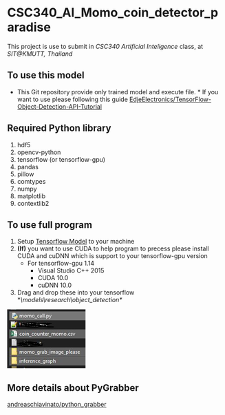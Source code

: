 # CSC340_AI_Momo_coin_detector_paradise
This project is use to submit in _CSC340 Artificial Inteligence_ class, at _SIT@KMUTT, Thailand_

## To use this model
* This Git repository provide only trained model and execute file. *
If you want to use please following this guide
[EdjeElectronics/TensorFlow-Object-Detection-API-Tutorial](https://github.com/EdjeElectronics/TensorFlow-Object-Detection-API-Tutorial-Train-Multiple-Objects-Windows-10#2-set-up-tensorflow-directory-and-anaconda-virtual-environment)

## Required Python library
1. hdf5
2. opencv-python
3. tensorflow (or tensorflow-gpu)
4. pandas
5. pillow
6. comtypes
7. numpy
8. matplotlib
9. contextlib2

## To use full program
1. Setup [Tensorflow Model](https://github.com/tensorflow/models) to your machine
2. **(If)** you want to use CUDA to help program to precess please install CUDA and cuDNN which is support to your tensorflow-gpu version
   * For tensorflow-gpu 1.14
     * Visual Studio C++ 2015
     * CUDA 10.0
     * cuDNN 10.0
3. Drag and drop these into your tensorflow **\models\research\object_detection\**
<img src="/docs/01.JPG">
    
## More details about PyGrabber
[andreaschiavinato/python_grabber](https://github.com/andreaschiavinato/python_grabber)
